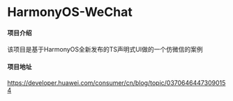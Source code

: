 # HarmonyOS-WeChat

#### 项目介绍
该项目是基于HarmonyOS全新发布的TS声明式UI做的一个仿微信的案例


#### 项目地址
https://developer.huawei.com/consumer/cn/blog/topic/03706464473090154
